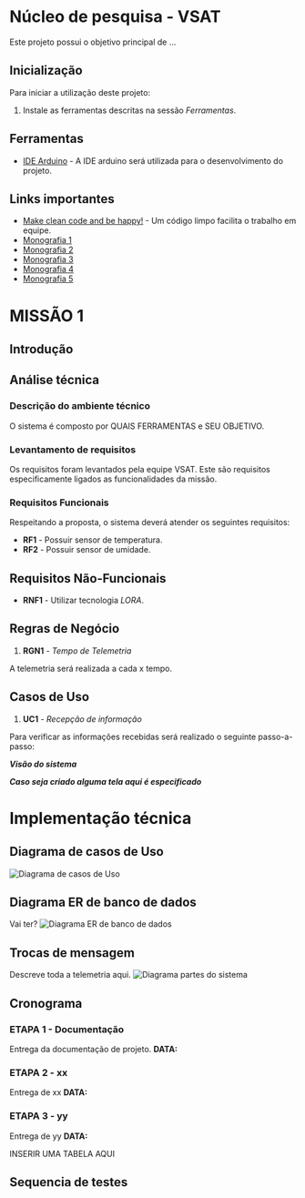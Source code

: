 # Núcleo de pesquisa - VSAT

Este projeto possui o objetivo principal de ...

## Inicialização
Para iniciar a utilização deste projeto:
1. Instale as ferramentas descritas na sessão *Ferramentas*.

## Ferramentas
* [IDE Arduino](https://www.arduino.cc/en/main/software) - A IDE arduino será utilizada para o desenvolvimento do projeto.

## Links importantes
* [Make clean code and be happy!](https://medium.com/coding-skills/clean-code-101-meaningful-names-and-functions-bf450456d90c) -  Um código limpo facilita o trabalho em equipe.
* [Monografia 1](https://wiki.sj.ifsc.edu.br/wiki/images/a/a2/TCC_Leonan_Da_Silva_Saraiva.pdf)
* [Monografia 2](https://wiki.sj.ifsc.edu.br/wiki/index.php/Utiliza%C3%A7%C3%A3o_da_tecnologia_LoRaWAN_para_o_monitoramento_de_dados_ambientais)
* [Monografia 3](https://wiki.sj.ifsc.edu.br/wiki/index.php/Sensoriamento_Remoto_das_Condi%C3%A7%C3%B5es_Ambientais_de_Colmeias_de_Abelhas_utilizando_RF)
* [Monografia 4](https://wiki.sj.ifsc.edu.br/wiki/index.php/Utiliza%C3%A7%C3%A3o_da_tecnologia_LoRaWAN_para_o_monitoramento_de_dados_ambientais)
* [Monografia 5](https://wiki.sj.ifsc.edu.br/wiki/images/a/ad/TCC290_Giulio_Cruz_de_Oliveira.pdf)

# MISSÃO 1

## Introdução

## Análise técnica

### Descrição do ambiente técnico

O sistema é composto por QUAIS FERRAMENTAS e SEU OBJETIVO.

### Levantamento de requisitos  
Os requisitos foram levantados pela equipe VSAT. Este são requisitos especificamente ligados as funcionalidades da missão.

### Requisitos Funcionais
Respeitando a proposta, o sistema deverá atender os seguintes requisitos:

* **RF1** - Possuir sensor de temperatura.
* **RF2** - Possuir sensor de umidade.

## Requisitos Não-Funcionais

* **RNF1** - Utilizar tecnologia *LORA*.

## Regras de Negócio

1. **RGN1** - *Tempo de Telemetria*

A telemetria será realizada a cada x tempo.   

## Casos de Uso

1. **UC1** - *Recepção de informação*

Para verificar as informações recebidas será realizado o seguinte passo-a-passo:


***Visão do sistema***

***Caso seja criado alguma tela aqui é especificado***

# Implementação técnica

## Diagrama de casos de Uso
![Diagrama de casos de Uso](/images/Usecase.png)

## Diagrama ER de banco de dados
Vai ter?
![Diagrama ER de banco de dados](/images/db_pf.png)

## Trocas de mensagem
Descreve toda a telemetria aqui.
![Diagrama partes do sistema](/images/)


## Cronograma

### ETAPA 1 - Documentação
Entrega da documentação de projeto.
**DATA:**

### ETAPA 2 - xx
Entrega de xx
**DATA:**

### ETAPA 3 - yy
Entrega de yy
**DATA:**

INSERIR UMA TABELA AQUI

## Sequencia de testes

